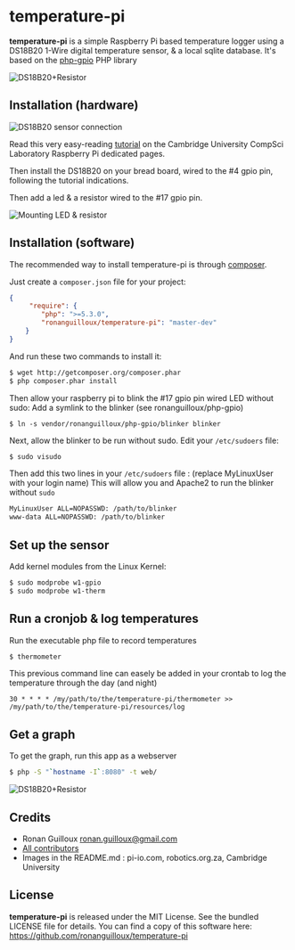 temperature-pi
==============

**temperature-pi** is a simple Raspberry Pi based temperature logger using a DS18B20 1-Wire digital temperature sensor, & a local sqlite database.
It's based on the [php-gpio](https://github.com/ronanguilloux/php-gpio) PHP library

![DS18B20+Resistor](http://robotics.org.za/image/cache/data/Sensor/temperature/af00374-250x250.jpg)


Installation (hardware)
-----------------------

![DS18B20 sensor connection](http://www.cl.cam.ac.uk/freshers/raspberrypi/tutorials/temperature/sensor-connection.png) 

Read this very easy-reading [tutorial](http://www.cl.cam.ac.uk/freshers/raspberrypi/tutorials/temperature) on the Cambridge University CompSci Laboratory Raspberry Pi dedicated pages.

Then install the DS18B20 on your bread board, wired to the #4 gpio pin, following the tutorial indications.

Then add a led & a resistor wired to the #17 gpio pin.

![Mounting LED & resistor](https://github.com/ronanguilloux/temperature-pi/raw/master/resources/images/led-resistor.png)

Installation (software)
-----------------------

The recommended way to install temperature-pi is through [composer](http://getcomposer.org).

Just create a `composer.json` file for your project:

``` json
{
     "require": {
        "php": ">=5.3.0",
        "ronanguilloux/temperature-pi": "master-dev"
    }
}
```

And run these two commands to install it:

``` bash
$ wget http://getcomposer.org/composer.phar
$ php composer.phar install
```

Then allow your raspberry pi to blink the #17 gpio pin wired LED without sudo:
Add a symlink to the blinker (see ronanguilloux/php-gpio)

    $ ln -s vendor/ronanguilloux/php-gpio/blinker blinker

Next, allow the blinker to be run without sudo. Edit your `/etc/sudoers` file:

``` bash
$ sudo visudo
```

Then add this two lines in your `/etc/sudoers` file : (replace MyLinuxUser with your login name)
This will allow you and Apache2 to run the blinker without `sudo`

``` bash
MyLinuxUser ALL=NOPASSWD: /path/to/blinker
www-data ALL=NOPASSWD: /path/to/blinker
```


Set up the sensor
-----------------

Add kernel modules from the Linux Kernel:

``` bash
$ sudo modprobe w1-gpio
$ sudo modprobe w1-therm
```


Run a cronjob & log temperatures
--------------------------------

Run the executable php file to record temperatures
``` bash
$ thermometer
```

This previous command line can easely be added in your crontab to log the temperature through the day (and night)

``` cron
30 * * * * /my/path/to/the/temperature-pi/thermometer >> /my/path/to/the/temperature-pi/resources/log
```

Get a graph
-----------

To get the graph, run this app as a webserver
``` bash
$ php -S "`hostname -I`:8080" -t web/
```

![DS18B20+Resistor](https://raw.github.com/ronanguilloux/temperature-pi/master/example.png)


Credits
-------

* Ronan Guilloux <ronan.guilloux@gmail.com>
* [All contributors](https://github.com/ronanguilloux/temperature-pi/contributors)
* Images in the README.md : pi-io.com, robotics.org.za, Cambridge University


License
-------

**temperature-pi** is released under the MIT License. See the bundled LICENSE file for details.
You can find a copy of this software here: https://github.com/ronanguilloux/temperature-pi
